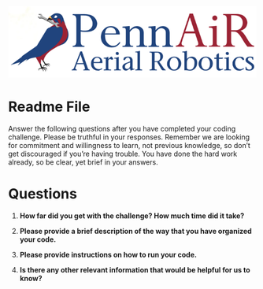 ![alt_text](images/image1.png "image_tooltip")



# Readme File

Answer the following questions after you have completed your coding challenge. Please be truthful in your responses. Remember we are looking for commitment and willingness to learn, not previous knowledge, so don’t get discouraged if you’re having trouble. You have done the hard work already, so be clear, yet brief in your answers.


# Questions



1. **How far did you get with the challenge? How much time did it take?**

2. **Please provide a brief description of the way that you have organized your code.**

3. **Please provide instructions on how to run your code.**

4. **Is there any other relevant information that would be helpful for us to know?**
